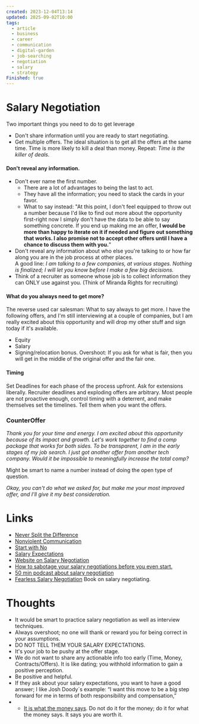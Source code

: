 ```yaml
---
created: 2023-12-04T13:14
updated: 2025-09-02T10:00
tags:
  - article
  - business
  - career
  - communication
  - digital-garden
  - job-searching
  - negotiation
  - salary
  - strategy
Finished: true
---
```


# Salary Negotiation

Two important things you need to do to get leverage
- Don't share information until you are ready to start negotiating.
- Get multiple offers. 
The ideal situation is to get all the offers at the same time. Time is more likely to kill a deal than money. Repeat: *Time is the killer of deals.*
#### Don't reveal any information.
- Don't ever name the first number.
	- There are a lot of advantages to being the last to act. 
	- They have all the information; you need to stack the cards in your favor.
	- What to say instead: "At this point, I don't feel equipped to throw out a number because I'd like to find out more about the opportunity first-right now I simply don't have the data to be able to say something concrete. If you end up making me an offer, **I would be more than happy to iterate on it if needed and figure out something that works. I also promise not to accept other offers until I have a chance to discuss them with you.**"
- Don't reveal any information about who else you're talking to or how far along you are in the job process at other places.  
	A good line: *I am talking to a few companies, at various stages. Nothing is finalized; I will let you know before I make a few big decisions.* 
- Think of a recruiter as someone whose job is to collect information they can ONLY use against you.  (Think of Miranda Rights for recruiting)

#### What do you always need to get more? 
The reverse used car salesman: What to say always to get more. I have the following offers, and I'm still interviewing at a couple of companies, but I am really excited about this opportunity and will drop my other stuff and sign today if it's available. 
- Equity
- Salary
- Signing/relocation bonus. 
Overshoot: If you ask for what is fair, then you will get in the middle of the original offer and the fair one. 
#### Timing
Set Deadlines for each phase of the process upfront. 
Ask for extensions liberally. Recruiter deadlines and exploding offers are arbitrary. Most people are not proactive enough, control timing with a deterrent, and make themselves set the timelines. Tell them when you want the offers. 

### CounterOffer
*Thank you for your time and energy. I am excited about this opportunity because of its impact and growth. Let's work together to find a comp package that works for both sides. To be transparent, I am in the early stages of my job search. I just got another offer from another tech company. Would it be impossible to meaningfully increase the total comp?*

Might be smart to name a number instead of doing the open type of question. 

*Okay, you can't do what we asked for, but make me your most improved offer, and I'll give it my best consideration.*


# Links
- [Never Split the Difference](../../Books/Book%20Reviews/Communication/Negotiations/Never%20Split%20the%20Difference.md)
- [Nonviolent Communication](../../Books/Book%20Reviews/Communication/Nonviolent%20Communication.md)
- [Start with No](../../Books/Book%20Reviews/Communication/Negotiations/Start%20with%20No.md)
-  [Salary Expectations](https://fearlesssalarynegotiation.com/salary-expectations-interview-question/)
- [Website on Salary Negotiation](https://fearlesssalarynegotiation.com/)
- [How to sabotage your salary negotiations before you even start.](https://interviewing.io/blog/sabotage-salary-negotiation-before-even-start)
- [50 min podcast about salary negotiation](https://www.kalzumeus.com/2016/06/03/kalzumeus-podcast-episode-12-salary-negotiation-with-josh-doody/)
- [Fearless Salary Negotiation](../../Books/Book%20Reviews/Work/Jobs/Fearless%20Salary%20Negotiation.md) Book on salary negotiating. 

# Thoughts 
- It would be smart to practice salary negotiation as well as interview techniques. 
- Always overshoot; no one will thank or reward you for being correct in your assumptions. 
- DO NOT TELL THEM YOUR SALARY EXPECTATIONS.
- It's your job to be pushy at the offer stage. 
- We do not want to share any actionable info too early (Time, Money, Contracts/Offers). It is like dating; you withhold information to gain a positive perception. 
- Be positive and helpful. 
- If they ask about your salary expectations, you want to have a good answer; I like Josh Doody´s example: “I want this move to be a big step forward for me in terms of both responsibility and compensation,”
- - [It is what the money says](https://youtu.be/s8uL7qtyeGI?t=118). Do not do it for the money; do it for what the money says. It says you are worth it. 

